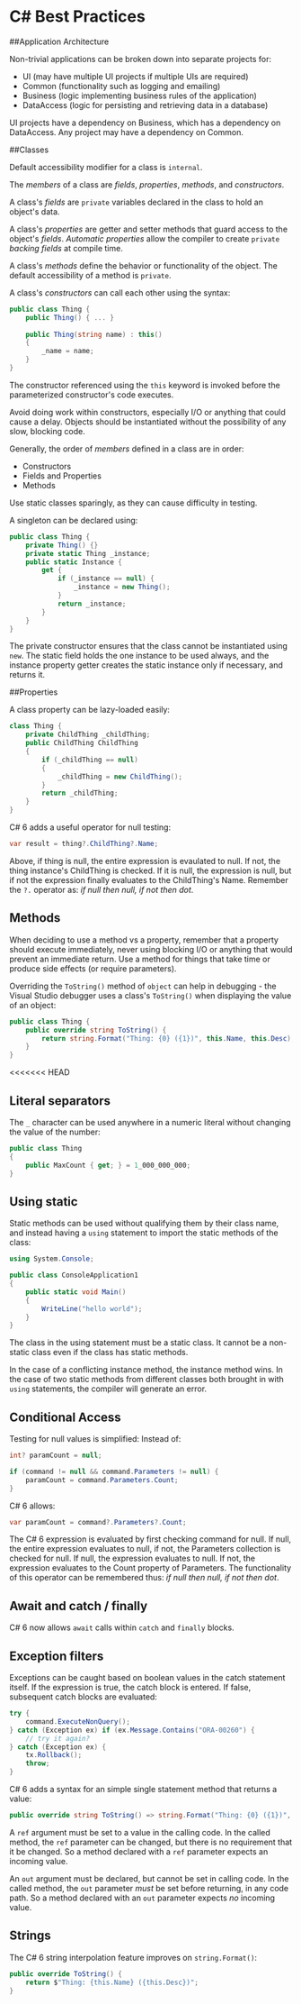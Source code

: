 # C# Best Practices

##Application Architecture

Non-trivial applications can be 
broken down into separate projects
for:

- UI (may have multiple UI projects
if multiple UIs are required)
- Common (functionality such as 
logging and emailing)
- Business (logic implementing
business rules of the application)
- DataAccess (logic for persisting
and retrieving data in a database)

UI projects have a dependency on
Business, which has a dependency 
on DataAccess.  Any project may
have a dependency on Common.


##Classes

Default accessibility modifier
for a class is `internal`.

The *members* of a class are
*fields*, *properties*, *methods*,
and *constructors*.

A class's *fields* are `private`
variables declared in the class to
hold an object's data.

A class's *properties* are getter
and setter methods that guard 
access to the object's *fields*.
*Automatic properties* allow the 
compiler to create `private`
*backing fields* at compile time.

A class's *methods* define the 
behavior or functionality of the 
object.  The default accessibility
of a method is `private`.

A class's *constructors* can call
each other using the syntax:

```csharp
public class Thing {
	public Thing() { ... }
	
	public Thing(string name) : this()
	{
		_name = name;	
	}	
}
```

The constructor referenced using
the `this` keyword is invoked before
the parameterized constructor's code
executes.

Avoid doing work within constructors, 
especially I/O or
anything that could cause a delay.
Objects should be instantiated 
without the possibility of any slow,
blocking code.

Generally, the order of *members*
defined in a class are in order:

- Constructors
- Fields and Properties
- Methods


Use static classes sparingly, as they
can cause difficulty in testing.

A singleton can be declared using:

```csharp
public class Thing {
	private Thing() {}
	private static Thing _instance;
	public static Instance {
		get {
			if (_instance == null) {
				_instance = new Thing();
			}
			return _instance;
		}
	}
}
```

The private constructor ensures
that the class cannot be instantiated
using `new`.  The static field holds
the one instance to be used always,
and the instance property getter 
creates the static instance only if
necessary, and returns it.


##Properties

A class property can be lazy-loaded
easily:

```csharp
class Thing {
	private ChildThing _childThing;
	public ChildThing ChildThing
	{
		if (_childThing == null) 
		{
			_childThing = new ChildThing();
		}
		return _childThing;
	}
}
```
		
C# 6 adds a useful operator for 
null testing:

```csharp
var result = thing?.ChildThing?.Name;
```

Above, if thing is null, the entire
expression is evaulated to null.  If
not, the thing instance's ChildThing
is checked.  If it is null, the 
expression is null, but if not the 
expression finally evaluates to the
ChildThing's Name.  Remember the 
`?.` operator as: *if null then null,
if not then dot*.


## Methods

When deciding to use a method vs a
property, remember that a property
should execute immediately, never 
using blocking I/O or anything that
would prevent an immediate return.
Use a method for things that take
time or produce side effects (or
require parameters).

Overriding the `ToString()` method
of `object` can help in debugging -
the Visual Studio debugger uses
a class's `ToString()` when displaying
the value of an object:

```csharp
public class Thing {
	public override string ToString() {
		return string.Format("Thing: {0} ({1})", this.Name, this.Desc);
	}
}
```

<<<<<<< HEAD

## Literal separators

The `_` character can be used anywhere
in a numeric literal without changing
the value of the number:

```csharp
public class Thing 
{
	public MaxCount { get; } = 1_000_000_000;
}
```


## Using static

Static methods can be used without
qualifying them by their class name,
and instead having a `using` statement
to import the static methods of the
class:

```csharp
using System.Console;

public class ConsoleApplication1 
{
	public static void Main() 
	{
		WriteLine("hello world");
	}
}
```

The class in the using statement
must be a static class. It cannot 
be a non-static class even if the
class has static methods.

In the case of a conflicting instance method,
the instance method wins.  In the case
of two static methods from different classes
both brought in with `using` statements,
the compiler will generate an error.


## Conditional Access

Testing for null values is simplified:
Instead of:

```csharp
int? paramCount = null;

if (command != null && command.Parameters != null) {
	paramCount = command.Parameters.Count;	
}
```

C# 6 allows:

```csharp
var paramCount = command?.Parameters?.Count;
```

The C# 6 expression is evaluated by
first checking command for null.  If
null, the entire expression evaluates 
to null, if not, the Parameters collection
is checked for null.  If null, the 
expression evaluates to null.  If not,
the expression evaluates to the Count
property of Parameters.  The functionality
of this operator can be remembered thus:
*if null then null, if not then dot*.


## Await and catch / finally

C# 6 now allows `await` calls within
`catch` and `finally` blocks.


## Exception filters

Exceptions can be caught based on
boolean values in the catch statement
itself.  If the expression is true,
the catch block is entered.  If false,
subsequent catch blocks are evaluated:

```csharp
try {
	command.ExecuteNonQuery();
} catch (Exception ex) if (ex.Message.Contains("ORA-00260") {
	// try it again?	
} catch (Exception ex) {
	tx.Rollback();
	throw;	
}
```


C# 6 adds a syntax for an simple single
statement method that returns a value:

```csharp
public override string ToString() => string.Format("Thing: {0} ({1})", this.Name, this.Desc);
```

A `ref` argument must be set to a value
in the calling code.  In the called method,
the `ref` parameter can be changed, but
there is no requirement that it be 
changed.  So a method declared with a 
`ref` parameter expects an incoming value.

An `out` argument must be declared, but
cannot be set in calling code.  In the
called method, the `out` parameter *must*
be set before returning, in any code
path.  So a method declared with an
`out` parameter expects *no* incoming
value.


## Strings

The C# 6 string interpolation feature
improves on `string.Format()`:

```csharp
public override ToString() {
	return $"Thing: {this.Name} ({this.Desc})";
}
```

